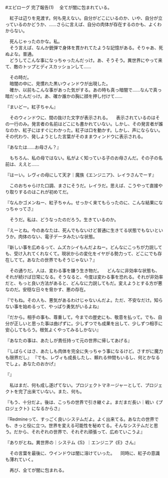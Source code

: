 #エピローグ 完了報告(1)
　全てが闇に包まれている。

　紅子は辺りを見渡す。何も見えない。自分がどこにいるのか、いや、自分が立っているのかどうか、……さらに言えば、自分の肉体が存在するのかも、よくわからない。

　死んじゃったのかな。私。  
　そう言えば、なんか銃弾で身体を貫かれてたような記憶がある。そりゃあ、死ぬよな。普通。  
　どうしてこんな事になっちゃったんだっけ。あ、そうそう。異世界にやって来て、敵のトップとディスカッションして……

　その時だ。  
　暗闇の中に、見慣れた黒いウィンドウが出現した。  
　確か、以前もこんな事があった気がする。あの時も真っ暗闇で……なんで真っ暗だったんだっけ。あ、確か誰かの胸に顔を押し付けて……

『まいどー。紅子ちゃん』

　そのウィンドウに、間の抜けた文字が表示される。
　表示されているのはその一行のみ。発言者の名前はどこにも書かれていない。しかし、その発言者が誰なのか、紅子にはすぐにわかった。紅子は口を動かす。しかし、声にならない。その代わり、発しようとした言葉がそのままウィンドウに表示される。

『あなたは……お母さん？』

　もちろん、私の母ではない。私がよく知っている子のお母さんだ。その子の名前は、ええと……

『はーい。レヴィの母にして天才｜魔族《エンジニア》、レイラさんでーす』

　このおちゃらけた口調、まさにそうだ。レイラだ。思えば、こうやって直接やり取りするのはこれが初めてだ。

『なんかゴメンねー、紅子ちゃん。せっかく来てもらったのに、こんな結果になっちゃってさ』

　そうだ。私は、どうなったのだろう。生きているのか。

『えーとね。今のあなたは、死んでもないけど普通に生きてる状態でもないというか。肉体のない、電子データみたいな状態。


『新しい事を広めるって、ムズカシイもんだよねー。どんなにこっちが力説しても、受け入れてくれなくて。現状からの変化をイヤがる勢力って、どこにでも存在してて。あなたの世界でもそうじゃない？』

　その通りだ。人は、変わる事を嫌う生き物だ。
　どんなに非効率な状態も、それが続けば日常になる。そうなると、今度は変わる事を恐れる。それが非効率だと、もっと良い方法があると、どんなに力説してもだ。変えようとする方が悪なのだ。安穏な日々を脅かす、悪の存在。

『でもね。その人も、悪気があるわけじゃないんだよ。ただ、不安なだけ。知らない事を始めるって、やっぱり勇気がいるよね』

『だから。相手の事も、尊重して。今までの歴史にも、敬意を払って。でも、自分が正しいと思った事は曲げずに。少しずつでも成果を出して、少しずつ相手に安心してもらう。根気よくやってみるしかない』



『あなたの事は、あたしが責任持って元の世界に帰してあげる』

『しばらくはさ、あたしも肉体を完全に失っちゃう事になるけど。さすがに魔力も限界だし』
『でも、レヴィも成長したし、頼れる仲間もいるし、何とかなるでしょ。あなたのおかげ』

『』

　私はまだ、何も成し遂げてない。プロジェクトマネージャーとして、プロジェクトを完了出来ていない。また、何も。

『もう、十分だよ。後は、こっちの世界で引き継ぐよ。まだまだ長い｜戦い《プロジェクト》になるからさ』



『Redmineって、すっごく良いシステムだよ。よく出来てる。あなたの世界でも、きっと役に立つ。世界を変える可能性を秘めてる。そんなシステムだと思う。だから、それぞれの世界で、それぞれ頑張って、広めていこうよ』

『ありがとね。異世界の｜システム《S》｜エンジニア《E》さん』

　その言葉を最後に、ウインドウは闇に溶けていった。
　同時に、紅子の意識も薄れていく。

　再び、全てが闇に包まれる。